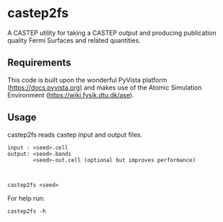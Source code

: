 # castep2fs


A CASTEP utility for taking a CASTEP output and producing publication quality Fermi Surfaces and related quantities.

Requirements
------------

This code is built upon the wonderful PyVista platform (https://docs.pyvista.org) and makes use of the Atomic Simulation Environment (https://wiki.fysik.dtu.dk/ase).

Usage
-----

castep2fs reads castep input and output files.
```
input : <seed>.cell
output: <seed>.bands
        <seed>-out.cell (optional but improves performance)



castep2fs <seed>
```

For help run:
```
castep2fs -h
```